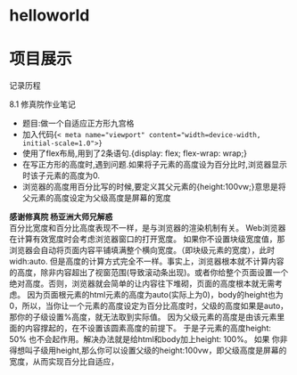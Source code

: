 # helloworld
<h1>项目展示</h1>
<p>
记录历程
</p>
<p>
8.1 修真院作业笔记
</p>
<ul>
        <li>题目:做一个自适应正方形九宫格</li>
       <li> 加入代码{<code>&lt; meta name="viewport" content="width=device-width, initial-scale=1.0"&gt;}</code></li>
        <li>使用了flex布局,用到了2条语句.{display: flex; flex-wrap: wrap;}</li>
        <li>在写正方形的高度时,遇到问题.如果将子元素的高度设为百分比时,浏览器显示时该子元素的高度为0.</li>
        <li>浏览器的高度用百分比写的时候,要定义其父元素的{height:100vw;}意思是将父元素的高度设定为父级高度是屏幕的宽度</li>
    </ul>
    <p> <strong>感谢修真院 杨亚洲大师兄解惑</strong></br>
  百分比宽度和百分比高度表现不一样，是与浏览器的渲染机制有关。
Web浏览器在计算有效宽度时会考虑浏览器窗口的打开宽度。
如果你不设置块级宽度值，那浏览器会自动将页面内容平铺填满整个横向宽度。（即块级元素的宽度），此时widh:auto.
但是高度的计算方式完全不一样。事实上，浏览器根本就不计算内容的高度，除非内容超出了视窗范围(导致滚动条出现)。或者你给整个页面设置一个绝对高度。否则，浏览器就会简单的让内容往下堆砌，页面的高度根本就无需考虑。
因为页面根元素的html元素的高度为auto(实际上为0)，body的height也为0，所以，当你让一个元素的高度设定为百分比高度时，父级的高度如果是auto，那你的子级设置%高度，就无法取到实际值。
因为父级元素的高度是由该元素里面的内容撑起的，在不设置该圆素高度的前提下。
于是子元素的高度height: 50% 也不会起作用。解决办法就是给html和body加上height: 100%。
如果 你非得想叫子级用height,那么你可以设置父级的height:100vw，即父级高度是屏幕的宽度，从而实现百分比自适应，</p>
